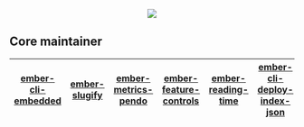 <p align="center">
  <img src="https://user-images.githubusercontent.com/47531779/137772980-815b10cb-9f14-4f69-bf3b-71e69a33ddc0.jpg">
</p>

## Core maintainer

[ember-cli-embedded][] | [ember-slugify][] | [ember-metrics-pendo][] | [ember-feature-controls][] | [ember-reading-time][] | [ember-cli-deploy-index-json][] |
-----------------------|-------------------|-------------------------|----------------------------|------------------------|---------------------------------|

[ember-cli-embedded]:          https://github.com/peopledoc/ember-cli-embedded
[ember-feature-controls]:      https://github.com/peopledoc/ember-feature-controls
[ember-metrics-pendo]:         https://github.com/peopledoc/ember-metrics-pendo
[ember-reading-time]:          https://github.com/peopledoc/ember-reading-time
[ember-slugify]:               https://github.com/peopledoc/ember-slugify
[ember-cli-deploy-index-json]: https://github.com/peopledoc/ember-cli-deploy-index-json

